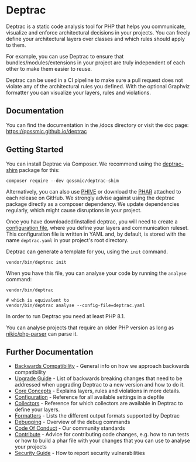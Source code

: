 # Deptrac

Deptrac is a static code analysis tool for PHP that helps you communicate,
visualize and enforce architectural decisions in your projects. You can freely
define your architectural layers over classes and which rules should apply to
them.

For example, you can use Deptrac to ensure that bundles/modules/extensions in
your project are truly independent of each other to make them easier to reuse.

Deptrac can be used in a CI pipeline to make sure a pull request does not
violate any of the architectural rules you defined. With the optional Graphviz
formatter you can visualize your layers, rules and violations.

## Documentation

You can find the documentation in the /docs directory or visit the doc page:
https://qossmic.github.io/deptrac

## Getting Started

You can install Deptrac via Composer. We recommend using the
[deptrac-shim](https://github.com/qossmic/deptrac-shim) package for this:

```Shell
composer require --dev qossmic/deptrac-shim
```

Alternatively, you can also use [PHIVE](docs/index.md#phive) or download the
[PHAR](docs/index.md#phar) attached to each release on GitHub.
We strongly advise against using the deptrac package directly as a composer dependency.
We update dependencies regularly, which might cause disruptions in your project.

Once you have downloaded/installed deptrac, you will need to create a
[configuration file](docs/index.md#configuration), where you define your layers and
communication ruleset. This configuration file is written in YAML and, by default,
is stored with the name `deptrac.yaml` in your project's root directory.

Deptrac can generate a template for you, using the `init` command.

```console
vendor/bin/deptrac init
```

When you have this file, you can analyse your code by
running the `analyse` command:

```console
vendor/bin/deptrac

# which is equivalent to
vendor/bin/deptrac analyse --config-file=deptrac.yaml
```

In order to run Deptrac you need at least PHP 8.1.

You can analyse projects that require an older PHP version as long as
[nikic/php-parser](https://github.com/nikic/PHP-Parser) can parse it.

## Further Documentation

* [Backwards Compatibility](docs/bc_policy.md) - General info on how we approach
  backwards compatibility
* [Upgrade Guide](docs/upgrade.md) - List of backwards breaking changes that
  need to be addressed when upgrading Deptrac to a new version and how to do it.
* [Core Concepts](docs/concepts.md) - Explains layers, rules and violations in
  more details.
* [Configuration](docs/configuration.md) - Reference for all available settings
  in a depfile
* [Collectors](docs/collectors.md) - Reference for which collectors are
  available in Deptrac to define your layers.
* [Formatters](docs/formatters.md) - Lists the different output formats
  supported by Deptrac
* [Debugging](docs/debugging.md) - Overview of the debug commands
* [Code Of Conduct](docs/CODE_OF_CONDUCT.md) - Our community standards
* [Contribute](docs/CONTRIBUTING.md) - Advice for contributing code changes,
  e.g. how to run tests or how to build a phar file with your changes that you
  can use to analyse your projects
* [Security Guide](docs/SECURITY.md) - How to report security vulnerabilities
